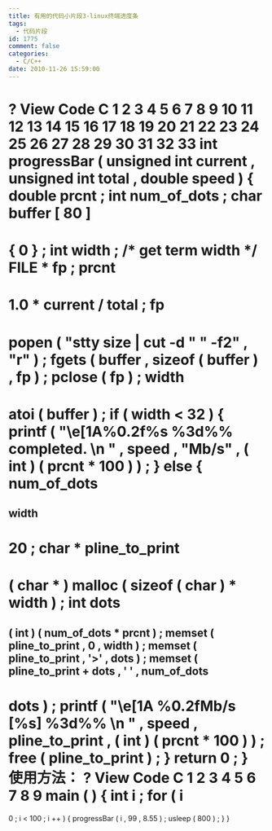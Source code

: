 ```yaml
---
title: 有用的代码小片段3-linux终端进度条
tags:
  - 代码片段
id: 1775
comment: false
categories:
  - C/C++
date: 2010-11-26 15:59:00
---
```


?
View Code
C
1
2
3
4
5
6
7
8
9
10
11
12
13
14
15
16
17
18
19
20
21
22
23
24
25
26
27
28
29
30
31
32
33
int
progressBar
(
unsigned
int
current
,
unsigned
int
total
,
double
speed
)
{
double
prcnt
;
int
num_of_dots
;
char
buffer
[
80
]
=
{
0
}
;
int
width
;
/* get term width */
FILE
*
fp
;
prcnt
=
1.0
*
current
/
total
;
fp
=
popen
(
"stty size | cut -d
\"
\"
-f2"
,
"r"
)
;
fgets
(
buffer
,
sizeof
(
buffer
)
,
fp
)
;
pclose
(
fp
)
;
width
=
atoi
(
buffer
)
;
if
(
width
<
32
)
{
printf
(
"\e[1A%0.2f%s  %3d%% completed.
\n
"
,
speed
,
"Mb/s"
,
(
int
)
(
prcnt
*
100
)
)
;
}
else
{
num_of_dots
=
width
-
20
;
char
*
pline_to_print
=
(
char
*
)
malloc
(
sizeof
(
char
)
*
width
)
;
int
dots
=
(
int
)
(
num_of_dots
*
prcnt
)
;
memset
(
pline_to_print
,
0
,
width
)
;
memset
(
pline_to_print
,
'>'
,
dots
)
;
memset
(
pline_to_print
+
dots
,
' '
,
num_of_dots
-
dots
)
;
printf
(
"\e[1A %0.2fMb/s [%s] %3d%%
\n
"
,
speed
,
pline_to_print
,
(
int
)
(
prcnt
*
100
)
)
;
free
(
pline_to_print
)
;
}
return
0
;
}
使用方法：
?
View Code
C
1
2
3
4
5
6
7
8
9
main
(
)
{
int
i
;
for
(
i
=
0
;
i
<
100
;
i
++
)
{
progressBar
(
i
,
99
,
8.55
)
;
usleep
(
800
)
;
}
}